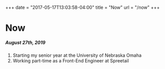 +++
date = "2017-05-17T13:03:58-04:00"
title = "Now"
url = "/now"
+++

# Now

##### August 27th, 2019
 
1. Starting my senior year at the University of Nebraska Omaha
2. Working part-time as a Front-End Engineer at Spreetail
